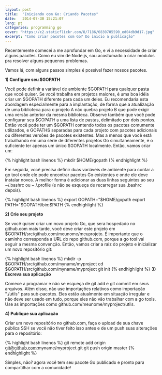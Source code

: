 ```yaml
---
layout: post
title:  "Iniciando com Go: Criando Pacotes"
date:   2014-07-30 15:21:07
lang: pt
categories: programming go
cover: "https://c2.staticflickr.com/8/7186/6830705590_ed04db9d17.jpg"
excerpt: "Como criar pacotes com Go? Do inicio a publicação"
---
```


Recentemente comecei a me aprofundar em Go, e vi a necessidade de criar alguns pacotes. Como eu vim de Node.js, sou acostumado a criar modulos pra resolver alguns pequenos problemas.

Vamos lá, com alguns passos simples é possível fazer nossos pacotes.

**1) Configure seu $GOPATH**

Você pode definir a variável de ambiente $GOPATH para qualquer pasta que você quiser. Se você trabalha em projetos maiores, é uma boa idéia criar um $GOPATH diferente para cada um deles. Eu recomendaria esta abordagem especialmente para a implantação, de forma que a atualização de uma biblioteca para o projeto A não quebra projeto B que pode exigir uma versão anterior da mesma biblioteca.
Observe também que você pode configurar seu $GOPATH a uma lista de pastas, delimitado por dois pontos. Então você pode ter um $GOPATH contendo todos os pacotes comumente utilizados, e GOPATHS separadas para cada projeto com pacotes adicionais ou diferentes versões de pacotes existentes.
Mas a menos que você está trabalhando em uma série de diferentes projetos Go simultaneamente, é o suficiente ter apenas um único $GOPATH localmente. Então, vamos criar um:

{% highlight bash linenos %}
mkdir $HOME/gopath
{% endhighlight %}

Em seguida, você precisa definir duas variáveis ​​de ambiente para contar a go tool onde ele pode encontrar pacotes Go existentes e onde ele deve instalar novos. A melhor forma é adicionar as duas linhas seguintes ao seu ~/.bashrc ou ~ /.profile (e não se esqueça de recarregar sua .bashrc depois).

{% highlight bash linenos %}
export GOPATH="$HOME/gopath
export PATH="$GOPATH/bin:$PATH
{% endhighlight %}



**2) Crie seu projeto**

Se você quiser criar um novo projeto Go, que sera hospedado no github.com mais tarde, você deve criar este projeto em $GOPATH/src/github.com/meunome/meuprojeto. É importante que o caminho corresponda a URL do repo github.com, porque a go tool vai seguir a mesma convenção. Então, vamos criar a raiz do projeto e inicializar um novo repositório git:

{% highlight bash linenos %}
mkdir -p $GOPATH/src/github.com/myname/myproject
cd $GOPATH/src/github.com/myname/myproject
git init
{% endhighlight %}
**3) Escreva sua aplicação**

Comece a programar e não se esqueça de git add e git commit em seus arquivos. Além disso, não use importações relativos como importação "./utils" para sub-pacotes. Eles estão atualmente em situação irregular e não deve ser usado em tudo, porque eles não vão trabalhar com a go tools. Use as importações como github.com/meunome/myproject/utils.

**4) Publique sua aplicação**

Criar um novo repositório no github.com, faça o upload de sua chave pública SSH se você não tiver feito isso antes e de um push suas alterações para o repositório:

{% highlight bash linenos %}
git remote add origin git@github.com:myname/myproject.git
git push origin master
{% endhighlight %}

Simples, não? agora você tem seu pacote Go publicado e pronto para compartilhar com a comunidade!
